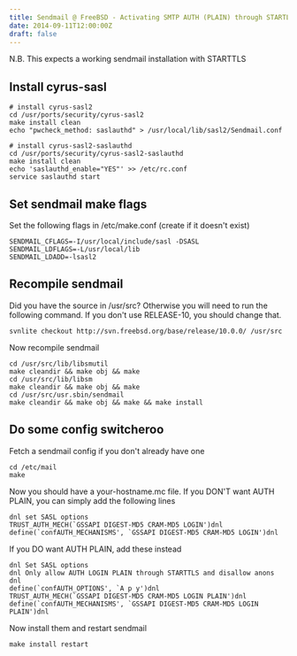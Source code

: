 ```yaml
---
title: Sendmail @ FreeBSD - Activating SMTP AUTH (PLAIN) through STARTLS
date: 2014-09-11T12:00:00Z
draft: false
---
```

N.B. This expects a working sendmail installation with STARTTLS  

## Install cyrus-sasl

    # install cyrus-sasl2
    cd /usr/ports/security/cyrus-sasl2
    make install clean
    echo "pwcheck_method: saslauthd" > /usr/local/lib/sasl2/Sendmail.conf

    # install cyrus-sasl2-saslauthd
    cd /usr/ports/security/cyrus-sasl2-saslauthd
    make install clean
    echo 'saslauthd_enable="YES"' >> /etc/rc.conf
    service saslauthd start

## Set sendmail make flags
Set the following flags in /etc/make.conf (create if it doesn't exist)

    SENDMAIL_CFLAGS=-I/usr/local/include/sasl -DSASL
    SENDMAIL_LDFLAGS=-L/usr/local/lib
    SENDMAIL_LDADD=-lsasl2

## Recompile sendmail
Did you have the source in /usr/src? Otherwise you will need to run
the following command. If you don't use RELEASE-10, you should change that.

    svnlite checkout http://svn.freebsd.org/base/release/10.0.0/ /usr/src

Now recompile sendmail

    cd /usr/src/lib/libsmutil
    make cleandir && make obj && make
    cd /usr/src/lib/libsm
    make cleandir && make obj && make
    cd /usr/src/usr.sbin/sendmail
    make cleandir && make obj && make && make install

## Do some config switcheroo
Fetch a sendmail config if you don't already have one

    cd /etc/mail
    make

Now you should have a your-hostname.mc file. If you DON'T want AUTH PLAIN,
you can simply add the following lines

    dnl set SASL options
    TRUST_AUTH_MECH(`GSSAPI DIGEST-MD5 CRAM-MD5 LOGIN')dnl
    define(`confAUTH_MECHANISMS', `GSSAPI DIGEST-MD5 CRAM-MD5 LOGIN')dnl

If you DO want AUTH PLAIN, add these instead

    dnl Set SASL options
    dnl Only allow AUTH LOGIN PLAIN through STARTTLS and disallow anons
    dnl
    define(`confAUTH_OPTIONS', `A p y')dnl
    TRUST_AUTH_MECH(`GSSAPI DIGEST-MD5 CRAM-MD5 LOGIN PLAIN')dnl
    define(`confAUTH_MECHANISMS', `GSSAPI DIGEST-MD5 CRAM-MD5 LOGIN PLAIN')dnl

Now install them and restart sendmail

    make install restart

